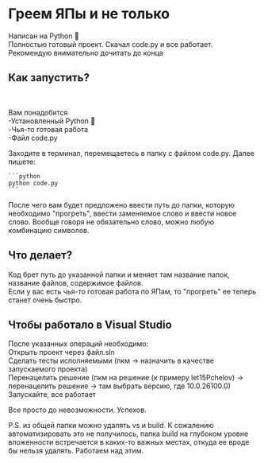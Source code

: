 <h1>Греем ЯПы и не только</h1>
Написан на Python 🐍<br>
Полностью готовый проект. Скачал code.py и все работает. <br>
Рекомендую внимательно дочитать до конца



<h2>Как запустить?</h2><br>

Вам понадобится <br>
-Установленный Python 🐍<br>
-Чья-то готовая работа<br>
-Файл code.py

<p>Заходите в терминал, перемещаетесь в папку с файлом code.py. Далее пишете:</p>

    ```python
    python code.py
    ```
<p>После чего вам будет предложено ввести путь до папки, которую необходимо "прогреть", ввести заменяемое слово и ввести новое слово. Вообще говоря не обязательно слово, можно любую комбинацию символов.</p>
<h2>Что делает?</h2>
Код брет путь до указанной папки и меняет там название папок, название файлов, содержимое файлов.<br>
Если у вас есть чья-то готовая работа по ЯПам, то "прогреть" ее теперь станет очень быстро. 


<h2>Чтобы работало в Visual Studio</h2>
После указанных операций необходимо: <br>
Открыть проект через файл.sln <br>
Сделать тесты исполняемыми (пкм -> назначить в качестве запускаемого проекта)<br>
Перенацелить решение (пкм на решение (к примеру let15Pchelov) -> перенацелить решение -> там выбрать версию, где 10.0.26100.0)<br>
Запускайте, все работает

Все просто до невозможности. Успехов.


P.S. из общей папки можно удалять vs и build. К сожалению автоматизировать это не получилось, папка build на глубоком уровне вложенности встречается в каких-то важных местах, откуда ее вроде бы нельзя удалять. Работаем над этим.
